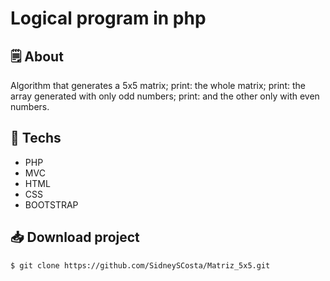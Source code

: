 # Logical program in php 

## 🗒 About
Algorithm that generates a 5x5 matrix;
print: the whole matrix;
print: the array generated with only odd numbers;
print: and the other only with even numbers.

## 🚀 Techs
- PHP
- MVC 
- HTML
- CSS
- BOOTSTRAP 

## 📥 Download project

```bash
$ git clone https://github.com/SidneySCosta/Matriz_5x5.git
```
